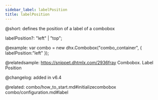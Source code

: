 ```yaml
---
sidebar_label: labelPosition
title: labelPosition
---          
```


@short: defines the position of a label of a combobox

labelPosition?: "left" | "top";

@example: 
var combo = new dhx.Combobox("combo_container", {
    labelPosition:"left"
});


@relatedsample: https://snippet.dhtmlx.com/2936fray	Combobox. Label Position

@changelog: added in v6.4

@related: 
combo/how_to_start.md#initializecombobox
combo/configuration.md#label